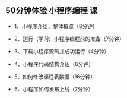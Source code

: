 
## 50分钟体验 小程序编程 课

- 1、小程序介绍，整体概览（8分钟）

- 2、运行（学习）小程序编程前的准备（7分钟）

- 3、下载小程序源码并成功运行（4分钟）

- 4、小程序代码结构介绍（6分钟）

- 5、如何修改课程表数据（16分钟）

- 6、小程序如何发布上线（7分钟）

